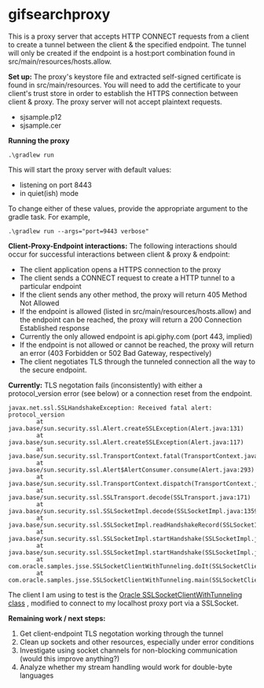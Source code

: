 # gifsearchproxy

This is a proxy server that accepts HTTP CONNECT requests from a client to create a tunnel between the client & the specified endpoint. The tunnel will only be created if the endpoint is a host:port combination found in src/main/resources/hosts.allow.

**Set up:**
The proxy's keystore file and extracted self-signed certificate is found in src/main/resources. You will need to add the certificate to your client's trust store in order to establish the HTTPS connection between client & proxy. The proxy server will not accept plaintext requests.
* sjsample.p12
* sjsample.cer

**Running the proxy**

`.\gradlew run`

This will start the proxy server with default values:
- listening on port 8443
- in quiet(ish) mode

To change either of these values, provide the appropriate argument to the gradle task. For example,

`.\gradlew run --args="port=9443 verbose"`

**Client-Proxy-Endpoint interactions:**
The following interactions should occur for successful interactions between client & proxy & endpoint:
- The client application opens a HTTPS connection to the proxy
- The client sends a CONNECT request to create a HTTP tunnel to a particular endpoint
- If the client sends any other method, the proxy will return 405 Method Not Allowed
- If the endpoint is allowed (listed in src/main/resources/hosts.allow) and the endpoint can be reached, the proxy will return a 200 Connection Established response
- Currently the only allowed endpoint is api.giphy.com (port 443, implied)
- If the endpoint is not allowed or cannot be reached, the proxy will return an error (403 Forbidden or 502 Bad Gateway, respectively)
- The client negotiates TLS through the tunneled connection all the way to the secure endpoint.

**Currently:** TLS negotation fails (inconsistently) with either a protocol_version error (see below) or a connection reset from the endpoint.

	javax.net.ssl.SSLHandshakeException: Received fatal alert: protocol_version
	        at java.base/sun.security.ssl.Alert.createSSLException(Alert.java:131)
	        at java.base/sun.security.ssl.Alert.createSSLException(Alert.java:117)
	        at java.base/sun.security.ssl.TransportContext.fatal(TransportContext.java:340)
	        at java.base/sun.security.ssl.Alert$AlertConsumer.consume(Alert.java:293)
	        at java.base/sun.security.ssl.TransportContext.dispatch(TransportContext.java:186)
	        at java.base/sun.security.ssl.SSLTransport.decode(SSLTransport.java:171)
	        at java.base/sun.security.ssl.SSLSocketImpl.decode(SSLSocketImpl.java:1359)
	        at java.base/sun.security.ssl.SSLSocketImpl.readHandshakeRecord(SSLSocketImpl.java:1268)
	        at java.base/sun.security.ssl.SSLSocketImpl.startHandshake(SSLSocketImpl.java:401)
	        at java.base/sun.security.ssl.SSLSocketImpl.startHandshake(SSLSocketImpl.java:373)
	        at com.oracle.samples.jsse.SSLSocketClientWithTunneling.doIt(SSLSocketClientWithTunneling.java:131)
	        at com.oracle.samples.jsse.SSLSocketClientWithTunneling.main(SSLSocketClientWithTunneling.java:27)

The client I am using to test is the [Oracle SSLSocketClientWithTunneling class](https://docs.oracle.com/javase/10/security/sample-code-illustrating-secure-socket-connection-client-and-server.htm#GUID-B9103D0C-3E6A-4301-B558-461E4CB23DC9__SSLSOCKETCLIENTWITHTUNNELING.JAVA-32D03DB5) , modified to connect to my localhost proxy port via a SSLSocket.

**Remaining work / next steps:**
1. Get client-endpoint TLS negotation working through the tunnel
2. Clean up sockets and other resources, especially under error conditions
3. Investigate using socket channels for non-blocking communication (would this improve anything?)
4. Analyze whether my stream handling would work for double-byte languages



